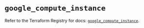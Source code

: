 # `google_compute_instance`

Refer to the Terraform Registry for docs: [`google_compute_instance`](https://registry.terraform.io/providers/hashicorp/google-beta/6.6.0/docs/resources/google_compute_instance).
